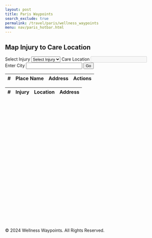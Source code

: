 ```yaml
---
layout: post
title: Paris Waypoints
search_exclude: true
permalink: /travel/paris/wellness_waypoints
menu: nav/paris_hotbar.html
---
```


<head>
  <link rel="stylesheet" href="../../assets/css/travel/waypoints.css" />
</head>

<div class="form-container">
    <h2>Map Injury to Care Location</h2>
    <form id="selectionForm">
        <label for="injury">Select Injury</label>
        <select id="injury" name="injury" required>
            <option value="">Select Injury</option>
        </select>
        <label for="location">Care Location</label>
        <input id="location" name="location" type="text" disabled />
        <label for="place">Enter City</label>
        <input id="place" name="place" type="text" />
        <button id="goButton">Go</button>
    </form>
</div>
<div id="search-results">
    <table id="resultsTable" class="compact-table">
        <thead>
            <tr>
                <th>#</th>
                <th>Place Name</th>
                <th>Address</th>
                <th>Actions</th>
            </tr>
        </thead>
        <tbody>
        </tbody>
    </table>
</div>
<div id="carecenter-results">
    <table id="carecenterTable" class="compact-table">
        <thead>
            <tr>
                <th>#</th>
                <th>Injury</th>
                <th>Location</th>
                <th>Address</th>
            </tr>
        </thead>
        <tbody>
        </tbody>
    </table>
</div>
<!-- Map Section -->
<div id="map" style="height: 400px; margin-top: 20px; border-radius: 10px;"></div>

<!-- Footer Section -->
<footer class="footer">
    <p>&copy; 2024 Wellness Waypoints. All Rights Reserved.</p>
</footer>

<link rel="stylesheet" href="https://unpkg.com/leaflet@1.9.4/dist/leaflet.css" />
<script src="https://unpkg.com/leaflet@1.9.4/dist/leaflet.js"></script>

  <script>
      // JavaScript collection of injury and location data
      const data = [
          { _injury: "Fractures", _location: "Hospital" },
          { _injury: "Broken Bones", _location: "Hospital" },
          { _injury: "Severe Bleeding", _location: "Hospital" },
          { _injury: "Head Injuries", _location: "Hospital" },
          { _injury: "Concussions", _location: "Hospital" },
          { _injury: "Heart Attack", _location: "Hospital" },
          { _injury: "Stroke", _location: "Hospital" },
          { _injury: "Appendicitis", _location: "Hospital" },
          { _injury: "Dehydration", _location: "Hospital" },
          { _injury: "Heatstroke", _location: "Hospital" },
          { _injury: "Allergic Reaction", _location: "Hospital" },
          { _injury: "Burns", _location: "Hospital" },
          { _injury: "Respiratory Issues", _location: "Hospital" },
          { _injury: "Infections", _location: "Hospital" },
          { _injury: "Snake Bite", _location: "Hospital" },
          { _injury: "Animal Bite", _location: "Hospital" },
          { _injury: "Minor Cuts", _location: "Pharmacy" },
          { _injury: "Motion Sickness", _location: "Pharmacy" },
          { _injury: "Mild Allergies", _location: "Pharmacy" },
          { _injury: "Upset Stomach", _location: "Pharmacy" },
          { _injury: "Diarrhea", _location: "Pharmacy" },
          { _injury: "Pain", _location: "Pharmacy" },
          { _injury: "Headaches", _location: "Pharmacy" },
          { _injury: "Coughs", _location: "Pharmacy" },
          { _injury: "Colds", _location: "Pharmacy" },
          { _injury: "Insect Bites", _location: "Pharmacy" },
          { _injury: "Stings", _location: "Pharmacy" },
          { _injury: "Sunburn", _location: "Pharmacy" },
          { _injury: "Blisters", _location: "Pharmacy" },
          { _injury: "Skin Irritation", _location: "Pharmacy" },
          { _injury: "Menstrual Pain", _location: "Pharmacy" },
          { _injury: "Muscle Strains", _location: "Recovery" },
          { _injury: "Sprains", _location: "Recovery" },
          { _injury: "Back Pain", _location: "Recovery" },
          { _injury: "Neck Pain", _location: "Recovery" },
          { _injury: "Post-Surgery Recovery", _location: "Recovery" },
          { _injury: "Joint Injuries", _location: "Recovery" },
          { _injury: "Exhaustion", _location: "Recovery" },
          { _injury: "Chronic Fatigue", _location: "Recovery" },
          { _injury: "Mental Health", _location: "Recovery" },
          { _injury: "Substance Overuse", _location: "Recovery" },
          { _injury: "Addiction", _location: "Recovery" },
          { _injury: "Rehabilitation", _location: "Recovery" },
          { _injury: "Mobility Issues", _location: "Recovery" }
      ];

      // Populate the dropdown
      const injurySelect = document.getElementById("injury");
      data.forEach(item => {
          const option = document.createElement("option");
          option.value = item._injury;
          option.textContent = item._injury;
          injurySelect.appendChild(option);
      });

      // Handle dropdown change event
      injurySelect.addEventListener("change", function () {
          const selectedInjury = this.value;
          const selectedData = data.find(item => item._injury === selectedInjury);

          const locationInput = document.getElementById("location");
          if (selectedData) {
              locationInput.value = selectedData._location;
          } else {
              locationInput.value = ""; // Clear the location if no match
          }
      });
  </script>

<script src="https://unpkg.com/leaflet@1.9.4/dist/leaflet.js"></script>

<script type="module">
    var currentUserID = 4;

  import {
    pythonURI,
    fetchOptions,
  } from "{{ site.baseurl }}/assets/js/api/config.js";

  let map;

  document.addEventListener("DOMContentLoaded", () => {
    // Initialize the map
    map = L.map("map").setView([48.8566, 2.3522], 12); // Default to Paris
    L.tileLayer("https://{s}.tile.openstreetmap.org/{z}/{x}/{y}.png", {
      maxZoom: 18,
      attribution: "© OpenStreetMap contributors",
    }).addTo(map);

    const goButton = document.getElementById("goButton");
    goButton.addEventListener("click", (event) => {
      event.preventDefault(); // Prevent the form from submitting
      FindLocations();
    });
  });

  async function FindLocations() {
    const location = document
      .getElementById("location")
      .value.trim()
      .replace(/\s+/g, "+");
    const place = document
      .getElementById("place")
      .value.trim()
      .replace(/\s+/g, "+");

    if (!place) {
      alert("Please enter a valid city.");
      return;
    }

    const url = `https://nominatim.openstreetmap.org/search?q=${location}+in+${place}&format=json&addressdetails=1&limit=10`;

    try {
      const response = await fetch(url, {
        headers: {
          "User-Agent": "MyWaypointApp/1.0 (contact@example.com)",
        },
      });

      if (!response.ok) {
        console.error(`HTTP Error: ${response.status}`);
        alert(`Failed to fetch data. Status: ${response.status}`);
        return;
      }

      const data = await response.json();

      // Clear previous results and markers
      const resultsTableBody = document.querySelector("#resultsTable tbody");
      resultsTableBody.innerHTML = ""; // Reset table content
      map.eachLayer((layer) => {
        if (layer instanceof L.Marker) {
          map.removeLayer(layer);
        }
      });

      if (data.length === 0) {
        const noResultsRow = document.createElement("tr");
        noResultsRow.innerHTML = `<td colspan="4">No locations found. Try a different query.</td>`;
        resultsTableBody.appendChild(noResultsRow);
        return;
      }

data.forEach((place, index) => {
  // Add table row
  const row = document.createElement("tr");
  row.innerHTML = `
    <td>${index + 1}</td>
    <td>${place.display_name.split(",")[0]}</td>
    <td>${place.display_name}</td>
    <td>
      <button class="like-button" data-title="${place.display_name}">Check In</button>
    </td>
  `;
  resultsTableBody.appendChild(row);

  // Add marker to the map
  const marker = L.marker([place.lat, place.lon]).addTo(map);
  marker.bindPopup(`<b>${place.display_name}</b>`);
});

// Add event listeners for like buttons
document.querySelectorAll(".like-button").forEach((button) => {
  button.addEventListener("click", () => {
    if (button.textContent === "Check In"){
        const title = button.getAttribute("data-title");
        checkinCareLocation(title);
        button.textContent = "Check Out"; // Update button icon
    }else{
        const title = button.getAttribute("data-title");
        checkoutCareLocation(title);
        button.textContent = "Check In"; // Update button icon
    }
  });
});

      // Adjust map view to fit all markers
      const markers = data.map((place) => [place.lat, place.lon]);
      const bounds = L.latLngBounds(markers);
      map.fitBounds(bounds);
    } catch (error) {
      console.error("Error fetching data:", error);
      alert("An error occurred while fetching data. Please try again later.");
    }
  }

  function checkinCareLocation(title) {
    const location = document
      .getElementById("location")
      .value.trim();
    const place = document
      .getElementById("place")
      .value.trim();
    const injury = document
      .getElementById("injury")
      .value.trim();

    postCareCenterData(injury, location, title);
    //getCareCenterData(currentUserID);

    console.log(`Checked in for:${injury} to ${location} \nlocated in city:${place} \nat address:${title}`);
    alert(`Checked in for:${injury} to ${location} \nlocated in city:${place} \nat address:${title}`);
  }

  function checkoutCareLocation(title) {
    const location = document
      .getElementById("location")
      .value.trim();
    const place = document
      .getElementById("place")
      .value.trim();
    const injury = document
      .getElementById("injury")
      .value.trim();

    deleteCareCenterData(3);
    //getCareCenterData(currentUserID);

    console.log(`Discharged for:${injury} to ${location} \nlocated in city:${place} \nat address:${title}`);
    alert(`Discharged for:${injury} to ${location} \nlocated in city:${place} \nat address:${title}`);
  }

  async function postCareCenterData(injury, location, address) {

    const postData = {
        injury: injury,
        location: location,
        address: address
    };

  try {
        const response = await fetch(`${pythonURI}/api/waypoints`, {
        ...fetchOptions,
        method: 'POST',
        headers: {
            'Content-Type': 'application/json'
        },
        body: JSON.stringify(postData)
        });

        if (!response.ok) {
        throw new Error(`HTTP error! Status: ${response.status}`);
        }

        const data = await response.json();

        if (typeof data === "object") {
            currentUserID = data.user_id;
        }

      }catch (error) {
        console.error("Error posting data:", error);
      }
  }
  async function getCareCenterData(_currentUserID) {
  try {
        const response = await fetch(`${pythonURI}/api/waypoints`, {
        ...fetchOptions,
        method: 'GET',
        mode: 'no-cors'
        });

        if (!response.ok) {
        throw new Error(`HTTP error! Status: ${response.status}`);
        }
        const data = await response.json();

        alert(JSON.stringify(data));
            // Clear previous results and markers
            const carecenterTable = document.querySelector("#carecenterTable tbody");
            carecenterTable.innerHTML = ""; // Reset table content
            map.eachLayer((layer) => {
                if (layer instanceof L.Marker) {
                map.removeLayer(layer);
                }
            });

            if (data.length === 0) {
                const noResultsRow = document.createElement("tr");
                noResultsRow.innerHTML = `<td colspan="4">No care center checkins</td>`;
                resultsTableBody.appendChild(noResultsRow);
                return;
            }

            data.forEach((waypoint, index) => {
            // Add table row
                const row = document.createElement("tr");
                alert (waypoint);
                row.innerHTML = `
                <td>${waypoint.id}</td>
                <td>${waypoint.injury}</td>
                <td>${waypoint.location}</td>
                <td>${address}</td>
                `;
                resultsTableBody.appendChild(row);

                console.log('Post response:', data);
                });
      }catch (error) {
        console.error("Error posting data:", error);
      }
  }

  async function deleteCareCenterData(waypointid) {

    const deleteData = {
        id: id
    };

  try {
        const response = await fetch(`${pythonURI}/api/waypoints`, {
        ...fetchOptions,
        method: 'DELETE',
        headers: {
            'Content-Type': 'application/json'
        },
        body: JSON.stringify(postData)
        });

        if (!response.ok) {
        throw new Error(`HTTP error! Status: ${response.status}`);
        }

        const data = await response.json();

        if (typeof data === "object") {
            currentUserID = data.user_id;
        }

      }catch (error) {
        console.error("Error posting data:", error);
      }
  }



</script>
